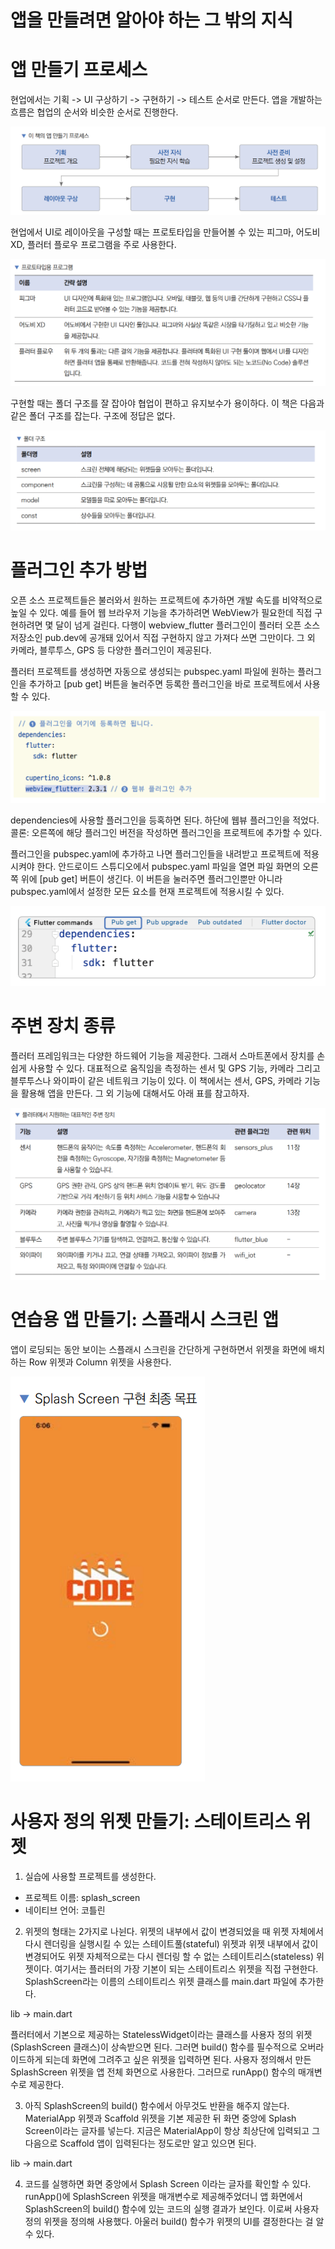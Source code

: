 # **앱을 만들려면 알아야 하는 그 밖의 지식**  
# **앱 만들기 프로세스**  
현업에서는 기획 -> UI 구상하기 -> 구현하기 -> 테스트 순서로 만든다. 앱을 개발하는 흐름은 협업의 순서와 비슷한 순서로 
진행한다.  
  
![img.png](image/img.png)  
  
현업에서 UI로 레이아웃을 구성할 때는 프로토타입을 만들어볼 수 있는 피그마, 어도비 XD, 플러터 플로우 프로그램을 주로 
사용한다.  
  
![img.png](image/img2.png)  
  
구현할 때는 폴더 구조를 잘 잡아야 협업이 편하고 유지보수가 용이하다. 이 책은 다음과 같은 폴더 구조를 잡는다. 구조에 정답은 
없다.  
  
![img.png](image/img3.png)  
  
# **플러그인 추가 방법**  
오픈 소스 프로젝트들은 불러와서 원하는 프로젝트에 추가하면 개발 속도를 비약적으로 높일 수 있다. 예를 들어 웹 브라우저 기능을 
추가하려면 WebView가 필요한데 직접 구현하려면 몇 달이 넘게 걸린다. 다행이 webview_flutter 플러그인이 플러터 오픈 소스 저장소인 
pub.dev에 공개돼 있어서 직접 구현하지 않고 가져다 쓰면 그만이다. 그 외 카메라, 블루투스, GPS 등 다양한 플러그인이 제공된다.  
  
플러터 프로젝트를 생성하면 자동으로 생성되는 pubspec.yaml 파일에 원하는 플러그인을 추가하고 [pub get] 버튼을 눌러주면 
등록한 플러그인을 바로 프로젝트에서 사용할 수 있다.  
  
![img.png](image/img4.png)  
  
dependencies에 사용할 플러그인을 등혹하면 된다. 하단에 웹뷰 플러그인을 적었다. 콜론: 오른쪽에 해당 플러그인 버전을 
작성하면 플러그인을 프로젝트에 추가할 수 있다.  
  
플러그인을 pubspec.yaml에 추가하고 나면 플러그인들을 내려받고 프로젝트에 적용시켜야 한다. 안드로이드 스튜디오에서 pubspec.yaml 
파일을 열면 파일 화면의 오른쪽 위에 [pub get] 버튼이 생긴다. 이 버튼을 눌러주면 플러그인뿐만 아니라 pubspec.yaml에서 
설정한 모든 요소를 현재 프로젝트에 적용시킬 수 있다.  
  
![img.png](image/img5.png)  
  
# **주변 장치 종류**  
플러터 프레임워크는 다양한 하드웨어 기능을 제공한다. 그래서 스마트폰에서 장치를 손쉽게 사용할 수 있다. 대표적으로 움직임을 
측정하는 센서 및 GPS 기능, 카메라 그리고 블루투스나 와이파이 같은 네트워크 기능이 있다. 이 책에서는 센서, GPS, 카메라 기능을 
활용해 앱을 만든다. 그 외 기능에 대해서도 아래 표를 참고하자.  
  
![img.png](image/img6.png)  
  
# **연습용 앱 만들기: 스플래시 스크린 앱**  
앱이 로딩되는 동안 보이는 스플래시 스크린을 간단하게 구현하면서 위젯을 화면에 배치하는 Row 위젯과 Column 위젯을 사용한다.  
  
![img.png](image/img7.png)  
  
# **사용자 정의 위젯 만들기: 스테이트리스 위젯**  
1. 실습에 사용할 프로젝트를 생성한다.  
- 프로젝트 이름: splash_screen
- 네이티브 언어: 코틀린  
  
2. 위젯의 형태는 2가지로 나뉜다. 위젯의 내부에서 값이 변경되었을 때 위젯 자체에서 다시 렌더링을 실행시킬 수 있는 
스테이트풀(stateful) 위젯과 위젯 내부에서 값이 변경되어도 위젯 자체적으로는 다시 렌더링 할 수 없는 스테이트리스(stateless) 
위젯이다. 여기서는 플러터의 가장 기본이 되는 스테이트리스 위젯을 직접 구현한다. SplashScreen라는 이름의 스테이트리스 위젯 
클래스를 main.dart 파일에 추가한다.  
  
lib -> main.dart  
  
플러터에서 기본으로 제공하는 StatelessWidget이라는 클래스를 사용자 정의 위젯(SplashScreen 클래스)이 상속받으면 된다. 
그러면 build() 함수를 필수적으로 오버라이드하게 되는데 화면에 그려주고 싶은 위젯을 입력하면 된다. 사용자 정의해서 만든 
SplashScreen 위젯을 앱 전체 화면으로 사용한다. 그러므로 runApp() 함수의 매개변수로 제공한다.  
  
3. 아직 SplashScreen의 build() 함수에서 아무것도 반환을 해주지 않는다. MaterialApp 위젯과 Scaffold 위젯을 기본 제공한 
뒤 화면 중앙에 Splash Screen이라는 글자를 넣는다. 지금은 MaterialApp이 항상 최상단에 입력되고 그다음으로 Scaffold 앱이 
입력된다는 정도로만 알고 있으면 된다.  

lib -> main.dart  
  
4. 코드를 실행하면 화면 중앙에서 Splash Screen 이라는 글자를 확인할 수 있다. runApp()에 SplashScreen 위젯을 매개변수로 
제공해주었더니 앱 화면에서 SplashScreen의 build() 함수에 있는 코드의 실행 결과가 보인다. 이로써 사용자 정의 위젯을 
정의해 사용했다. 아울러 build() 함수가 위젯의 UI를 결정한다는 걸 알 수 있다.  
  
  